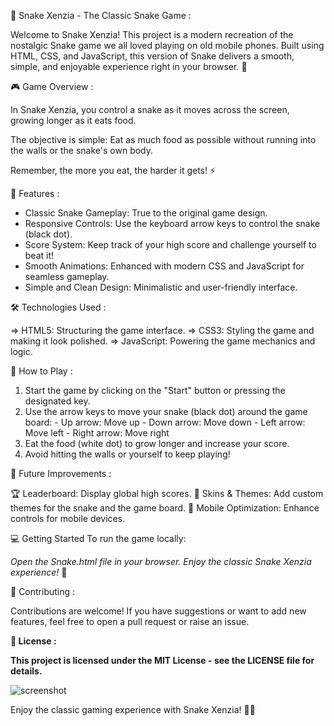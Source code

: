 🐍 Snake Xenzia - The Classic Snake Game :

Welcome to Snake Xenzia! This project is a modern recreation of the nostalgic Snake game we all loved playing on old mobile phones. Built using HTML, CSS, and JavaScript, this version of Snake delivers a smooth, simple, and enjoyable experience right in your browser. 🚀

🎮 Game Overview :

In Snake Xenzia, you control a snake as it moves across the screen, growing longer as it eats food. 

The objective is simple: Eat as much food as possible without running into the walls or the snake's own body.

Remember, the more you eat, the harder it gets! ⚡

🌟 Features :

- Classic Snake Gameplay: True to the original game design.
- Responsive Controls: Use the keyboard arrow keys to control the snake (black dot).
- Score System: Keep track of your high score and challenge yourself to beat it!
- Smooth Animations: Enhanced with modern CSS and JavaScript for seamless gameplay.
- Simple and Clean Design: Minimalistic and user-friendly interface.
  
🛠️ Technologies Used :

=> HTML5: Structuring the game interface.
=> CSS3: Styling the game and making it look polished.
=> JavaScript: Powering the game mechanics and logic.

🚀 How to Play :

1. Start the game by clicking on the "Start" button or pressing the designated key.
2. Use the arrow keys to move your snake (black dot) around the game board:
       - Up arrow: Move up
       - Down arrow: Move down
       - Left arrow: Move left
       - Right arrow: Move right
3. Eat the food (white dot) to grow longer and increase your score.
4. Avoid hitting the walls or yourself to keep playing!
   
🎯 Future Improvements :

🏆 Leaderboard: Display global high scores.
🎨 Skins & Themes: Add custom themes for the snake and the game board.
📱 Mobile Optimization: Enhance controls for mobile devices.

💻 Getting Started
To run the game locally:

*Open the Snake.html file in your browser.
Enjoy the classic Snake Xenzia experience!* 🎉

🤝 Contributing :

Contributions are welcome! If you have suggestions or want to add new features, feel free to open a pull request or raise an issue.

<b>📝 License :

This project is licensed under the MIT License - see the LICENSE file for details.</b>

![screenshot](https://github.com/user-attachments/assets/1a347d95-faea-43e8-a69d-2d148b7a2044)

Enjoy the classic gaming experience with Snake Xenzia! 🐍✨
